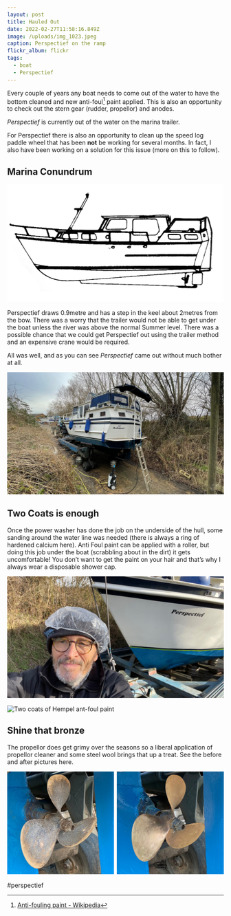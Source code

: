 ```yaml
---
layout: post
title: Hauled Out
date: 2022-02-27T11:58:16.849Z
image: /uploads/img_1023.jpeg
caption: Perspectief on the ramp
flickr_album: flickr
tags:
  - boat
  - Perspectief
---
```

 Every couple of years any boat needs to come out of the water to have the bottom cleaned and new anti-foul[^1] paint applied.  This is also an opportunity to check out the stern gear (rudder, propellor) and anodes.

*Perspectief* is currently out of the water on the marina trailer.

For Perspectief there is also an opportunity to clean up the speed log paddle wheel that has been **not** be working for several months. In fact, I also have been working on a solution for this issue (more on this to follow).

## Marina Conundrum

![Showing the step in the keel](/uploads/drawing.jpg)

Perspectief draws 0.9metre and has a step in the keel about 2metres from the bow. There was a worry that the trailer would not be able to get under the boat unless the river was above the normal Summer level. There was a possible chance that we could get Perspectief out using the trailer method and an expensive crane would be required.

All was well, and as you can see *Perspectief* came out without much bother at all.

![Ready for the cleanup](/uploads/img_1019.jpeg)

## Two Coats is enough

Once the power washer has done the job on the underside of the hull, some sanding around the water line was needed (there is always a ring of hardened calcium here). Anti Foul paint can be applied with a roller, but doing this job under the boat (scrabbling about in the dirt) it gets uncomfortable! You don’t want to get the paint on your hair and that’s why I always wear a disposable shower cap.

![A fool in a shower cap](/uploads/img_1024.jpeg)

![Two coats of Hempel ant-foul paint](/uploads/e3d42cb2-2566-4a87-ae3f-513d7a13560c.jpeg)

## Shine that bronze

The propellor does get grimy over the seasons so a liberal application of propellor cleaner and some steel wool brings that up a treat. See the before and after pictures here.

![Before and after](/uploads/prop.jpg)

[^1]: [Anti-fouling paint - Wikipedia](https://en.wikipedia.org/wiki/Anti-fouling_paint)

\#perspectief